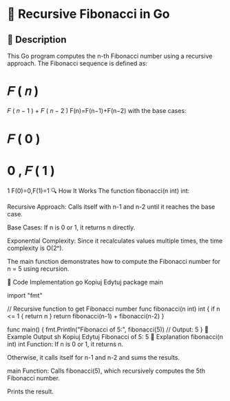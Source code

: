 # 📌 Recursive Fibonacci in Go
## 🚀 Description
This Go program computes the n-th Fibonacci number using a recursive approach. The Fibonacci sequence is defined as:

𝐹
(
𝑛
)
=
𝐹
(
𝑛
−
1
)
+
𝐹
(
𝑛
−
2
)
F(n)=F(n−1)+F(n−2)
with the base cases:

𝐹
(
0
)
=
0
,
𝐹
(
1
)
=
1
F(0)=0,F(1)=1
🔍 How It Works
The function fibonacci(n int) int:

Recursive Approach: Calls itself with n-1 and n-2 until it reaches the base case.

Base Cases: If n is 0 or 1, it returns n directly.

Exponential Complexity: Since it recalculates values multiple times, the time complexity is O(2ⁿ).

The main function demonstrates how to compute the Fibonacci number for n = 5 using recursion.

📜 Code Implementation
go
Kopiuj
Edytuj
package main

import "fmt"

// Recursive function to get Fibonacci number
func fibonacci(n int) int {
    if n <= 1 {
        return n
    }
    return fibonacci(n-1) + fibonacci(n-2)
}

func main() {
    fmt.Println("Fibonacci of 5:", fibonacci(5)) // Output: 5
}
🎯 Example Output
sh
Kopiuj
Edytuj
Fibonacci of 5: 5
📂 Explanation
fibonacci(n int) int Function:
If n is 0 or 1, it returns n.

Otherwise, it calls itself for n-1 and n-2 and sums the results.

main Function:
Calls fibonacci(5), which recursively computes the 5th Fibonacci number.

Prints the result.
